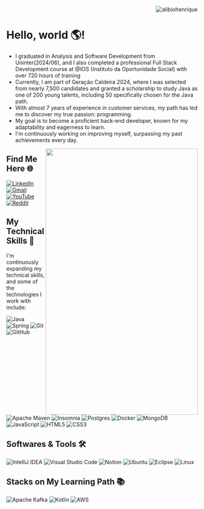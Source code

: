  <p align="right"><img src="https://komarev.com/ghpvc/?username=alibiohenrique&label=Profile%20views&color=0e75b6&style=flat" alt="alibiohenrique" /></p>

# Hello, world 🌎!

- I graduated in Analysis and Software Development from Uninter(2024/06), and I also completed a professional Full Stack Development course at @IOS (Instituto da Oportunidade Social) with over 720 hours of training
- Currently, I am part of Geração Caldeira 2024, where I was selected from nearly 7,500 candidates and granted a scholarship to study Java as one of 200 young talents, including 50 specifically chosen for the Java path.
- With almost 7 years of experience in customer services, my path has led me to discover my true passion: programming.
- My goal is to become a proficient back-end developer, known for my adaptability and eagerness to learn.
- I'm continuously working on improving myself, surpassing my past achievements every day.

<img align="right" 
src="https://github.com/alibiohenrique/alibiohenrique/assets/118008033/8b4ee5a1-8781-449a-9ab4-cccc73af33da" width="400px" height="700px">

## Find Me Here 🌐

  [![LinkedIn](https://img.shields.io/badge/linkedin-%230077B5.svg?style=for-the-badge&logo=linkedin&logoColor=white)](https://www.linkedin.com/in/alibiohenrique/?locale=en_US)
  [![Gmail](https://img.shields.io/badge/Gmail-D14836?style=for-the-badge&logo=gmail&logoColor=white)](mailto:alibio.henrique@gmail.com)
  [![YouTube](https://img.shields.io/badge/YouTube-%23FF0000.svg?style=for-the-badge&logo=YouTube&logoColor=white)](https://www.youtube.com/@AlibioJourney)
  [![Reddit](https://img.shields.io/badge/Reddit-FF4500?style=for-the-badge&logo=reddit&logoColor=white)](https://www.reddit.com/user/InternationalAnt9677/)

## My Technical Skills 🚀

I'm continuously expanding my technical skills, and some of the technologies I work with include:

  ![Java](https://img.shields.io/badge/java-%23ED8B00.svg?style=for-the-badge&logo=openjdk&logoColor=white)
  ![Spring](https://img.shields.io/badge/spring-%236DB33F.svg?style=for-the-badge&logo=spring&logoColor=white)
  ![Git](https://img.shields.io/badge/git-%23F05033.svg?style=for-the-badge&logo=git&logoColor=white)
  ![GitHub](https://img.shields.io/badge/github-%23121011.svg?style=for-the-badge&logo=github&logoColor=white)
  ![Apache Maven](https://img.shields.io/badge/Apache%20Maven-C71A36?style=for-the-badge&logo=Apache%20Maven&logoColor=white)
  ![Insomnia](https://img.shields.io/badge/Insomnia-black?style=for-the-badge&logo=insomnia&logoColor=5849BE)
  ![Postgres](https://img.shields.io/badge/postgres-%23316192.svg?style=for-the-badge&logo=postgresql&logoColor=white)
  ![Docker](https://img.shields.io/badge/docker-%230db7ed.svg?style=for-the-badge&logo=docker&logoColor=white)
  ![MongoDB](https://img.shields.io/badge/MongoDB-%234ea94b.svg?style=for-the-badge&logo=mongodb&logoColor=white)
  ![JavaScript](https://img.shields.io/badge/javascript-%23323330.svg?style=for-the-badge&logo=javascript&logoColor=%23F7DF1E)
  ![HTML5](https://img.shields.io/badge/html5-%23E34F26.svg?style=for-the-badge&logo=html5&logoColor=white)
  ![CSS3](https://img.shields.io/badge/css3-%231572B6.svg?style=for-the-badge&logo=css3&logoColor=white)

## Softwares & Tools 🛠️  

  ![IntelliJ IDEA](https://img.shields.io/badge/IntelliJIDEA-000000.svg?style=for-the-badge&logo=intellij-idea&logoColor=white)
  ![Visual Studio Code](https://img.shields.io/badge/Visual%20Studio%20Code-0078d7.svg?style=for-the-badge&logo=visual-studio-code&logoColor=white)
  ![Notion](https://img.shields.io/badge/Notion-%23000000.svg?style=for-the-badge&logo=notion&logoColor=white)
  ![Ubuntu](https://img.shields.io/badge/Ubuntu-E95420?style=for-the-badge&logo=ubuntu&logoColor=white)
  ![Eclipse](https://img.shields.io/badge/Eclipse-FE7A16.svg?style=for-the-badge&logo=Eclipse&logoColor=white)
  ![Linux](https://img.shields.io/badge/Linux-FCC624?style=for-the-badge&logo=linux&logoColor=black)

## Stacks on My Learning Path 📚

  ![Apache Kafka](https://img.shields.io/badge/Apache%20Kafka-000?style=for-the-badge&logo=apachekafka)
  ![Kotlin](https://img.shields.io/badge/kotlin-%237F52FF.svg?style=for-the-badge&logo=kotlin&logoColor=white)
  ![AWS](https://img.shields.io/badge/Amazon%20AWS-%23232F3E.svg?style=for-the-badge&logo=amazon-aws&logoColor=white)

</img>
